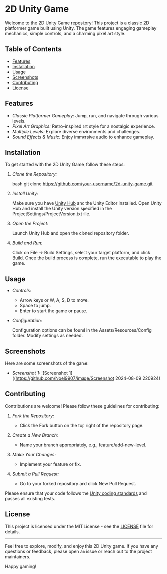 # 2D Unity Game

Welcome to the 2D Unity Game repository! This project is a classic 2D platformer game built using Unity. The game features engaging gameplay mechanics, simple controls, and a charming pixel art style.

## Table of Contents

- [Features](#features)
- [Installation](#installation)
- [Usage](#usage)
- [Screenshots](#screenshots)
- [Contributing](#contributing)
- [License](#license)

## Features

- *Classic Platformer Gameplay:* Jump, run, and navigate through various levels.
- *Pixel Art Graphics:* Retro-inspired art style for a nostalgic experience.
- *Multiple Levels:* Explore diverse environments and challenges.
- *Sound Effects & Music:* Enjoy immersive audio to enhance gameplay.

## Installation

To get started with the 2D Unity Game, follow these steps:

1. *Clone the Repository:*

   bash
   git clone https://github.com/your-username/2d-unity-game.git
   

2. *Install Unity:*

   Make sure you have [Unity Hub](https://unity.com/download) and the Unity Editor installed. Open Unity Hub and install the Unity version specified in the ProjectSettings/ProjectVersion.txt file.

3. *Open the Project:*

   Launch Unity Hub and open the cloned repository folder.

4. *Build and Run:*

   Click on File -> Build Settings, select your target platform, and click Build. Once the build process is complete, run the executable to play the game.

## Usage

- *Controls:*
  - Arrow keys or W, A, S, D to move.
  - Space to jump.
  - Enter to start the game or pause.

- *Configuration:*

  Configuration options can be found in the Assets/Resources/Config folder. Modify settings as needed.

## Screenshots

Here are some screenshots of the game:

- *Screenshot 1:*
  ![Screenshot 1]((https://github.com/Noel9907/image/Screenshot 2024-08-09 220924)


## Contributing

Contributions are welcome! Please follow these guidelines for contributing:

1. *Fork the Repository:*
   - Click the Fork button on the top right of the repository page.

2. *Create a New Branch:*
   - Name your branch appropriately, e.g., feature/add-new-level.

3. *Make Your Changes:*
   - Implement your feature or fix.

4. *Submit a Pull Request:*
   - Go to your forked repository and click New Pull Request.

Please ensure that your code follows the [Unity coding standards](https://docs.unity3d.com/Manual/script-UnityScript.html) and passes all existing tests.

## License

This project is licensed under the MIT License - see the [LICENSE](LICENSE) file for details.

---

Feel free to explore, modify, and enjoy this 2D Unity game. If you have any questions or feedback, please open an issue or reach out to the project maintainers.

Happy gaming!
```
